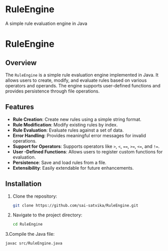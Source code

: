 # RuleEngine
A simple rule evaluation engine in Java
# RuleEngine

## Overview
The `RuleEngine` is a simple rule evaluation engine implemented in Java. It allows users to create, modify, and evaluate rules based on various operators and operands. The engine supports user-defined functions and provides persistence through file operations.

## Features
- **Rule Creation**: Create new rules using a simple string format.
- **Rule Modification**: Modify existing rules by index.
- **Rule Evaluation**: Evaluate rules against a set of data.
- **Error Handling**: Provides meaningful error messages for invalid operations.
- **Support for Operators**: Supports operators like `>`, `<`, `==`, `>=`, `<=`, and `!=`.
- **User  -Defined Functions**: Allows users to register custom functions for evaluation.
- **Persistence**: Save and load rules from a file.
- **Extensibility**: Easily extendable for future enhancements.

## Installation
1. Clone the repository:
   ```bash
   git clone https://github.com/sai-satvika/RuleEngine.git
2. Navigate to the project directory:
   ```bash
   cd RuleEngine
3.Compile the Java file:
   ```bash
   javac src/RuleEngine.java

   
